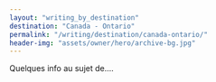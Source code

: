 ```yaml
---
layout: "writing_by_destination"
destination: "Canada - Ontario"
permalink: "/writing/destination/canada-ontario/"
header-img: "assets/owner/hero/archive-bg.jpg"
---
```


Quelques info au sujet de....